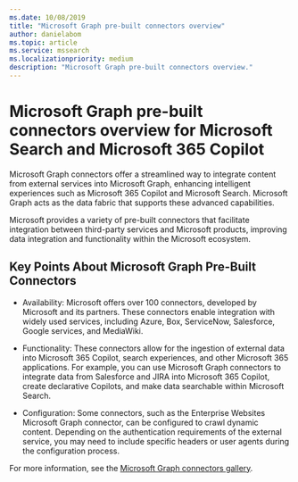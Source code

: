 ```yaml
---
ms.date: 10/08/2019
title: "Microsoft Graph pre-built connectors overview"
author: danielabom
ms.topic: article
ms.service: mssearch
ms.localizationpriority: medium
description: "Microsoft Graph pre-built connectors overview."
---
```

# Microsoft Graph pre-built connectors overview for Microsoft Search and Microsoft 365 Copilot

Microsoft Graph connectors offer a streamlined way to integrate content from external services into Microsoft Graph, enhancing intelligent experiences such as Microsoft 365 Copilot and Microsoft Search. Microsoft Graph acts as the data fabric that supports these advanced capabilities.

Microsoft provides a variety of pre-built connectors that facilitate integration between third-party services and Microsoft products, improving data integration and functionality within the Microsoft ecosystem.

## Key Points About Microsoft Graph Pre-Built Connectors

- Availability: Microsoft offers over 100 connectors, developed by Microsoft and its partners. These connectors enable integration with widely used services, including Azure, Box, ServiceNow, Salesforce, Google services, and MediaWiki.

- Functionality: These connectors allow for the ingestion of external data into Microsoft 365 Copilot, search experiences, and other Microsoft 365 applications. For example, you can use Microsoft Graph connectors to integrate data from Salesforce and JIRA into Microsoft 365 Copilot, create declarative Copilots, and make data searchable within Microsoft Search.

- Configuration: Some connectors, such as the Enterprise Websites Microsoft Graph connector, can be configured to crawl dynamic content. Depending on the authentication requirements of the external service, you may need to include specific headers or user agents during the configuration process.

For more information, see the [Microsoft Graph connectors gallery](https://learn.microsoft.com/en-us/microsoftsearch/connectors-gallery).
